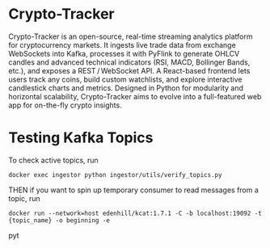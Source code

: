 # Crypto-Tracker
Crypto-Tracker is an open-source, real-time streaming analytics platform for cryptocurrency markets. It ingests live trade data from exchange WebSockets into Kafka, processes it with PyFlink to generate OHLCV candles and advanced technical indicators (RSI, MACD, Bollinger Bands, etc.), and exposes a REST / WebSocket API. A React-based frontend lets users track any coins, build custom watchlists, and explore interactive candlestick charts and metrics. Designed in Python for modularity and horizontal scalability, Crypto-Tracker aims to evolve into a full-featured web app for on-the-fly crypto insights.


# Testing Kafka Topics
To check active topics, run 

```docker exec ingestor python ingestor/utils/verify_topics.py```


THEN if you want to spin up temporary consumer to read messages from a topic, run

```docker run --network=host edenhill/kcat:1.7.1 -C -b localhost:19092 -t {topic_name} -o beginning -e```

pyt
